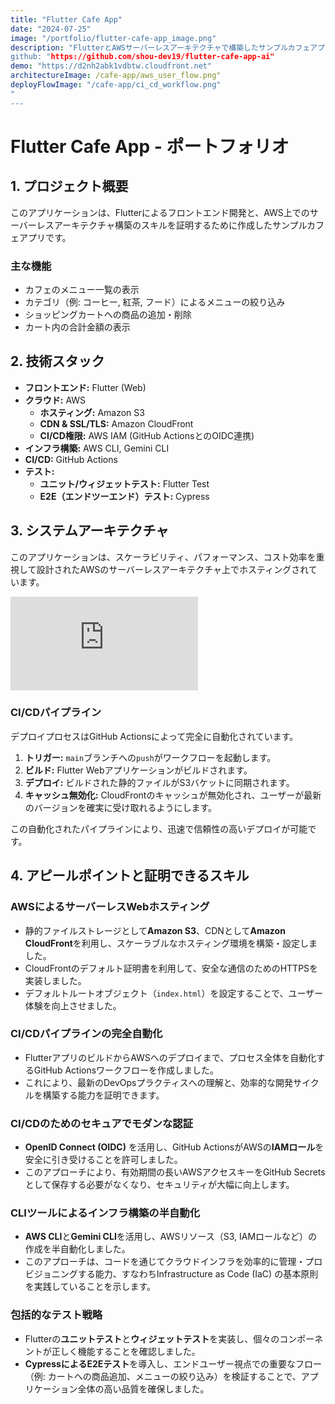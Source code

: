 ```yaml
---
title: "Flutter Cafe App"
date: "2024-07-25"
image: "/portfolio/flutter-cafe-app_image.png"
description: "FlutterとAWSサーバーレスアーキテクチャで構築したサンプルカフェアプリです。
github: "https://github.com/shou-dev19/flutter-cafe-app-ai"
demo: "https://d2nh2abk1vdbtw.cloudfront.net"
architectureImage: /cafe-app/aws_user_flow.png"
deployFlowImage: "/cafe-app/ci_cd_workflow.png"
"
---
```

# Flutter Cafe App - ポートフォリオ

## 1. プロジェクト概要

このアプリケーションは、Flutterによるフロントエンド開発と、AWS上でのサーバーレスアーキテクチャ構築のスキルを証明するために作成したサンプルカフェアプリです。

### 主な機能

- カフェのメニュー一覧の表示
- カテゴリ（例: コーヒー, 紅茶, フード）によるメニューの絞り込み
- ショッピングカートへの商品の追加・削除
- カート内の合計金額の表示

## 2. 技術スタック

- **フロントエンド:** Flutter (Web)
- **クラウド:** AWS
  - **ホスティング:** Amazon S3
  - **CDN & SSL/TLS:** Amazon CloudFront
  - **CI/CD権限:** AWS IAM (GitHub ActionsとのOIDC連携)
- **インフラ構築:** AWS CLI, Gemini CLI
- **CI/CD:** GitHub Actions
- **テスト:**
  - **ユニット/ウィジェットテスト:** Flutter Test
  - **E2E（エンドツーエンド）テスト:** Cypress

## 3. システムアーキテクチャ

このアプリケーションは、スケーラビリティ、パフォーマンス、コスト効率を重視して設計されたAWSのサーバーレスアーキテクチャ上でホスティングされています。

![AWS Architecture](https://github.com/shou-dev19/flutter-cafe-app-ai/blob/main/docs/AWS_ARCHITECTURE.md)

### CI/CDパイプライン

デプロイプロセスはGitHub Actionsによって完全に自動化されています。

1.  **トリガー:** `main`ブランチへの`push`がワークフローを起動します。
2.  **ビルド:** Flutter Webアプリケーションがビルドされます。
3.  **デプロイ:** ビルドされた静的ファイルがS3バケットに同期されます。
4.  **キャッシュ無効化:** CloudFrontのキャッシュが無効化され、ユーザーが最新のバージョンを確実に受け取れるようにします。

この自動化されたパイプラインにより、迅速で信頼性の高いデプロイが可能です。

## 4. アピールポイントと証明できるスキル

### AWSによるサーバーレスWebホスティング

- 静的ファイルストレージとして**Amazon S3**、CDNとして**Amazon CloudFront**を利用し、スケーラブルなホスティング環境を構築・設定しました。
- CloudFrontのデフォルト証明書を利用して、安全な通信のためのHTTPSを実装しました。
- デフォルトルートオブジェクト（`index.html`）を設定することで、ユーザー体験を向上させました。

### CI/CDパイプラインの完全自動化

- FlutterアプリのビルドからAWSへのデプロイまで、プロセス全体を自動化するGitHub Actionsワークフローを作成しました。
- これにより、最新のDevOpsプラクティスへの理解と、効率的な開発サイクルを構築する能力を証明できます。

### CI/CDのためのセキュアでモダンな認証

- **OpenID Connect (OIDC)** を活用し、GitHub ActionsがAWSの**IAMロール**を安全に引き受けることを許可しました。
- このアプローチにより、有効期間の長いAWSアクセスキーをGitHub Secretsとして保存する必要がなくなり、セキュリティが大幅に向上します。

### CLIツールによるインフラ構築の半自動化

- **AWS CLI**と**Gemini CLI**を活用し、AWSリソース（S3, IAMロールなど）の作成を半自動化しました。
- このアプローチは、コードを通じてクラウドインフラを効率的に管理・プロビジョニングする能力、すなわちInfrastructure as Code (IaC) の基本原則を実践していることを示します。

### 包括的なテスト戦略

- Flutterの**ユニットテスト**と**ウィジェットテスト**を実装し、個々のコンポーネントが正しく機能することを確認しました。
- **CypressによるE2Eテスト**を導入し、エンドユーザー視点での重要なフロー（例: カートへの商品追加、メニューの絞り込み）を検証することで、アプリケーション全体の高い品質を確保しました。